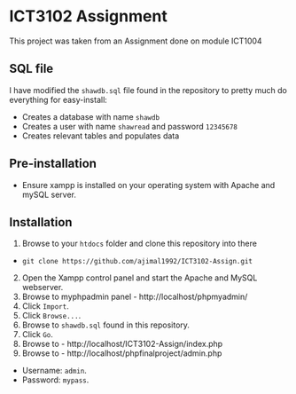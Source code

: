 # ICT3102 Assignment
This project was taken from an Assignment done on module ICT1004
## SQL file
I have modified the `shawdb.sql` file found in the repository to pretty much do everything for easy-install:
- Creates a database with name `shawdb`
- Creates a user with name `shawread` and password `12345678`
- Creates relevant tables and populates data
## Pre-installation
- Ensure xampp is installed on your operating system with Apache and mySQL server.
## Installation
1. Browse to your `htdocs` folder and clone this repository into there
  - `git clone https://github.com/ajimal1992/ICT3102-Assign.git`
2. Open the Xampp control panel and start the Apache and MySQL webserver.
3. Browse to myphpadmin panel - http://localhost/phpmyadmin/
4. Click `Import`.
5. Click `Browse...`.
6. Browse to `shawdb.sql` found in this repository.
7. Click `Go`.
8. Browse to - http://localhost/ICT3102-Assign/index.php
9. Browse to - http://localhost/phpfinalproject/admin.php
  - Username: `admin`.
  - Password: `mypass`.
